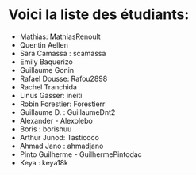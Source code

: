 # Voici la liste des étudiants:

- Mathias: MathiasRenoult
- Quentin Aellen
- Sara Camassa : scamassa
- Emily Baquerizo
- Guillaume Gonin
- Rafael Dousse: Rafou2898
- Rachel Tranchida
- Linus Gasser: ineiti
- Robin Forestier: Forestierr
- Guillaume D. : GuillaumeDnt2
- Alexander - Alexolebo
- Boris : borishuu
- Arthur Junod: Tasticoco
- Ahmad Jano : ahmadjano
- Pinto Guilherme - GuilhermePintodac
- Keya : keya18k

